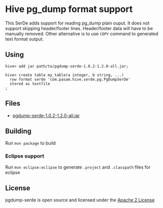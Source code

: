 # Hive pg_dump format support

This SerDe adds support for reading pg_dump plain ouput. It does not support skipping header/footer lines. Header/footer data will have to be manually removed. Other alternative is to use `COPY` command to generated text format output.

## Using

```
hive> add jar path/to/pgdump-serde-1.0.2-1.2.0-all.jar;

hive> create table my_table(a integer, b string, ...)
  row format serde 'com.pasam.hive.serde.pg.PgDumpSerDe'
  stored as textfile
;
```

## Files

* [pgdump-serde-1.0.2-1.2.0-all.jar](https://github.com/spasam/pgdump-serde/releases/download/1.0.2/pgdump-serde-1.0.2-1.2.0-all.jar)


## Building

Run `mvn package` to build

### Eclipse support

Run `mvn eclipse:eclipse` to generate `.project` and `.classpath` files for eclipse

## License

pgdump-serde is open source and licensed under the [Apache 2 License](http://www.apache.org/licenses/LICENSE-2.0.html)
